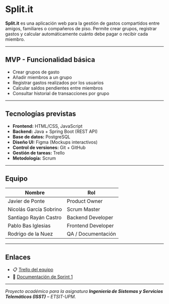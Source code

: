 #  Split.it

**Split.it** es una aplicación web para la gestión de gastos compartidos entre amigos, familiares o compañeros de piso. Permite crear grupos, registrar gastos y calcular automáticamente cuánto debe pagar o recibir cada miembro.

---

##  MVP - Funcionalidad básica

- Crear grupos de gasto
- Añadir miembros a un grupo
- Registrar gastos realizados por los usuarios
- Calcular saldos pendientes entre miembros
- Consultar historial de transacciones por grupo

---

##  Tecnologías previstas

- **Frontend:** HTML/CSS, JavaScript
- **Backend:** Java + Spring Boot (REST API)
- **Base de datos:** PostgreSQL
- **Diseño UI:** Figma (Mockups interactivos)
- **Control de versiones:** Git + GitHub
- **Gestión de tareas:** Trello
- **Metodología:** Scrum

---

##  Equipo

| Nombre                | Rol                  |
|------------------------|-----------------------|
| Javier de Ponte        | Product Owner         |
| Nicolás García Sobrino | Scrum Master          |
| Santiago Rayán Castro  | Backend Developer     |
| Pablo Bas Iglesias     | Frontend Developer    |
| Rodrigo de la Nuez     | QA / Documentación    |

---

##  Enlaces 

- 📋 [Trello del equipo](https://trello.com/invite/b/67b468b6425fb87061c9c33e/ATTI845dd93022dd44fe13a1b588264011b168664F4D/isst-grupo12-split)
- 📁 [Documentación de Sprint 1](./docs/)

---

_Proyecto académico para la asignatura **Ingeniería de Sistemas y Servicios Telemáticos (ISST)** – ETSIT-UPM._


